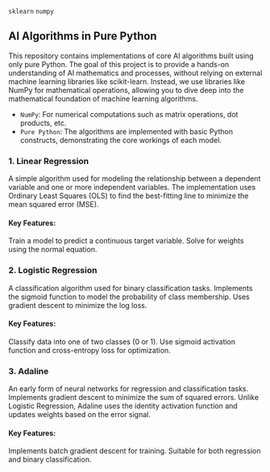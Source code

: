 `sklearn` `numpy`
## AI Algorithms in Pure Python
This repository contains implementations of core AI algorithms built using only pure Python. The goal of this project is to provide a hands-on understanding of AI mathematics and processes, without relying on external machine learning libraries like scikit-learn. Instead, we use libraries like NumPy for mathematical operations, allowing you to dive deep into the mathematical foundation of machine learning algorithms.

* `NumPy`: For numerical computations such as matrix operations, dot products, etc.
* `Pure Python`: The algorithms are implemented with basic Python constructs, demonstrating the core workings of each model.

### 1. Linear Regression
A simple algorithm used for modeling the relationship between a dependent variable and one or more independent variables.
The implementation uses Ordinary Least Squares (OLS) to find the best-fitting line to minimize the mean squared error (MSE).
#### Key Features:
Train a model to predict a continuous target variable.
Solve for weights using the normal equation.
### 2. Logistic Regression
A classification algorithm used for binary classification tasks.
Implements the sigmoid function to model the probability of class membership.
Uses gradient descent to minimize the log loss.
#### Key Features:
Classify data into one of two classes (0 or 1).
Use sigmoid activation function and cross-entropy loss for optimization.
### 3. Adaline
An early form of neural networks for regression and classification tasks.
Implements gradient descent to minimize the sum of squared errors.
Unlike Logistic Regression, Adaline uses the identity activation function and updates weights based on the error signal.
#### Key Features:
Implements batch gradient descent for training.
Suitable for both regression and binary classification.

